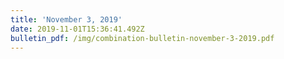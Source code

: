 ```yaml
---
title: 'November 3, 2019'
date: 2019-11-01T15:36:41.492Z
bulletin_pdf: /img/combination-bulletin-november-3-2019.pdf
---
```


